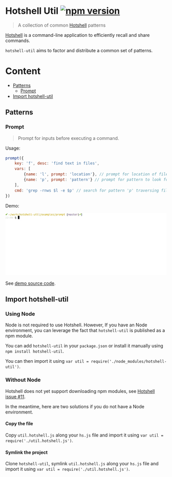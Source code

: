 # Hotshell Util [![npm version](https://badge.fury.io/js/hotshell-util.svg)](https://www.npmjs.com/package/hotshell-util)

> A collection of common [Hotshell](http://julienmoumne.github.io/hotshell) patterns

[Hotshell](http://julienmoumne.github.io/hotshell)
is a command-line application to efficiently recall and share commands.

`hotshell-util` aims to factor and distribute a common set of patterns.

# Content

  - [Patterns](#patterns)
    * [Prompt](#prompt)
  - [Import hotshell-util](#import-hotshell-util)


## Patterns

### Prompt

> Prompt for inputs before executing a command.

Usage:

```javascript
prompt({
    key: 'f', desc: 'find text in files',
    vars: [
        {name: 'l', prompt: 'location'}, // prompt for location of files
        {name: 'p', prompt: 'pattern'} // prompt for pattern to look for
    ],
    cmd: 'grep -rnws $l -e $p' // search for pattern 'p' traversing files rooted at 'l'
})
```

Demo:

![demo](doc/prompt-demo.gif)

See [demo source code](./examples/prompt/hs.js).

## Import hotshell-util

### Using Node

Node is not required to use Hotshell.
However, If you have an Node environment, you can leverage
the fact that `hotshell-util` is published as a npm module.

You can add `hotshell-util` in your `package.json` or install it manually using `npm install hotshell-util`.

You can then import it using `var util = require('./node_modules/hotshell-util')`.

### Without Node

Hotshell does not yet support downloading npm modules, see [Hotshell issue #11](https://github.com/julienmoumne/hotshell/issues/11).

In the meantime, here are two solutions if you do not have a Node environment.

#### Copy the file

Copy `util.hotshell.js` along your `hs.js` file and import it using `var util = require('./util.hotshell.js')`.

#### Symlink the project

Clone `hotshell-util`, symlink `util.hotshell.js` along your `hs.js` file and import it using `var util = require('./util.hotshell.js')`.